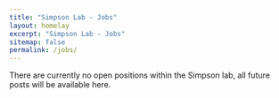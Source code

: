```yaml
---
title: "Simpson Lab - Jobs"
layout: homelay
excerpt: "Simpson Lab - Jobs"
sitemap: false
permalink: /jobs/
---
```


There are currently no open positions within the Simpson lab, all future posts will be available here.